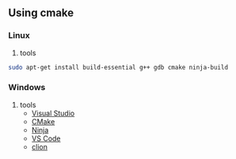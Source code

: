 
## Using cmake

### Linux

1. tools

```bash
sudo apt-get install build-essential g++ gdb cmake ninja-build
```

### Windows

1. tools
    - [Visual Studio](https://visualstudio.microsoft.com/ko/vs/)
    - [CMake](https://cmake.org/download/)
    - [Ninja](https://ninja-build.org/)
    - [VS Code](https://code.visualstudio.com/)
    - [clion](https://www.jetbrains.com/clion/)